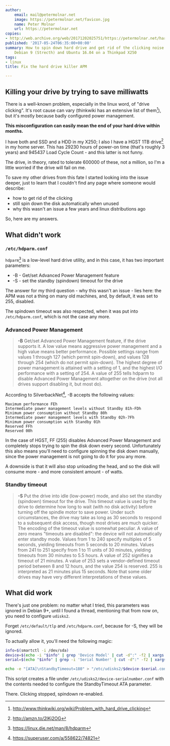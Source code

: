 ```yaml
---
author:
    email: mail@petermolnar.net
    image: https://petermolnar.net/favicon.jpg
    name: Peter Molnar
    url: https://petermolnar.net
copies:
- http://web.archive.org/web/20171202025751/https://petermolnar.net/hard-drive-spindown-clicking-noise/
published: '2017-05-24T06:35:00+00:00'
summary: How to spin down hard drive and get rid of the clicking noise in
    Debian 9 (Strecth) and Ubuntu 16.04 on a Thinkpad X250
tags:
- linux
title: Fix the hard drive killer APM

---
```


## Killing your drive by trying to save milliwatts

There is a well-known problem, especially in the linux word, of "drive
clicking". It's root cause can vary (thinkwiki has an extensive list of
them[^1]), but it's mostly because badly configured power management.

**This misconfiguration can easily mean the end of your hard drive
within months.**

I have both and SSD and a HDD in my X250; I also I have a HGST 1TB
drive[^2] in my home server. This has 29230 hours of power-on time
(that's roughly 3 years) and 945437 Load Cycle Count - and this latter
is not funny.

The drive, in theory, rated to tolerate 600000 of these, not a million,
so I'm a little worried if the drive will fail on me.

To save my other drives from this fate I started looking into the issue
deeper, just to learn that I couldn't find any page where someone would
describe:

-   how to get rid of the clicking
-   still spin down the disk automatically when unused
-   why this wasn't an issue a few years and linux distributions ago

So, here are my answers.

## What didn't work

### `/etc/hdparm.conf`

`hdparm`[^3] is a low-level hard drive utility, and in this case, it has
two important parameters:

-   -B - Get/set Advanced Power Management feature
-   -S - set the standby (spindown) timeout for the drive

The answer for my third question - why this wasn't an issue - lies here:
the APM was not a thing on many old machines, and, by default, it was
set to 255, disabled.

The spindown timeout was also respected, when it was put into
`/etc/hdparm.conf`, which is not the case any more.

### Advanced Power Management

> **-B** Get/set Advanced Power Management feature, if the drive
> supports it. A low value means aggressive power management and a high
> value means better performance. Possible settings range from values 1
> through 127 (which permit spin-down), and values 128 through 254
> (which do not permit spin-down). The highest degree of power
> management is attained with a setting of 1, and the highest I/O
> performance with a setting of 254. A value of 255 tells hdparm to
> disable Advanced Power Management altogether on the drive (not all
> drives support disabling it, but most do).

According to SilverbackNet[^4], -B accepts the following values:

    Maximum performance FEh
    Intermediate power management levels without Standby 81h-FDh
    Minimum power consumption without Standby 80h
    Intermediate power management levels with Standby 02h-7Fh
    Minimum power consumption with Standby 01h
    Reserved FFh
    Reserved 00h

In the case of HGST, FF (255) disables Advanced Power Management and
completely stops trying to spin the disk down every second.
Unfortunately this also means you'll need to configure spinning the disk
down manually, since the power management is not going to do it for you
any more.

A downside is that it will also stop unloading the head, and so the disk
will consume more - and more consistent amount - of watts.

### Standby timeout

> **-S** Put the drive into idle (low-power) mode, and also set the
> standby (spindown) timeout for the drive. This timeout value is used
> by the drive to determine how long to wait (with no disk activity)
> before turning off the spindle motor to save power. Under such
> circumstances, the drive may take as long as 30 seconds to respond to
> a subsequent disk access, though most drives are much quicker. The
> encoding of the timeout value is somewhat peculiar. A value of zero
> means "timeouts are disabled": the device will not automatically enter
> standby mode. Values from 1 to 240 specify multiples of 5 seconds,
> yielding timeouts from 5 seconds to 20 minutes. Values from 241 to 251
> specify from 1 to 11 units of 30 minutes, yielding timeouts from 30
> minutes to 5.5 hours. A value of 252 signifies a timeout of 21
> minutes. A value of 253 sets a vendor-defined timeout period between 8
> and 12 hours, and the value 254 is reserved. 255 is interpreted as 21
> minutes plus 15 seconds. Note that some older drives may have very
> different interpretations of these values.

## What did work

There's just one problem: no matter what I tried, this parameters was
ignored in Debian 9+, until I found a thread, mentioning that from now
on, you need to configure `udisks2`.

Forget `/etc/default/tlp` and `/etc/hdparm.conf`, because for -S, they
will be ignored.

To actually allow it, you'll need the following magic:

```bash
info=$(smartctl -i /dev/sda)
device=$(echo -i "$info" | grep 'Device Model' | cut -d":" -f2 | xargs | sed 's/ /-/m')
serial=$(echo "$info" | grep -i 'Serial Number' | cut -d":" -f2 | xargs | sed 's/ /-/m')

echo -e "[ATA]\nStandbyTimeout=180" > "/etc/udisks2/$device-$serial.conf"
```

This script creates a file under `/etc/udisks2/device-serialnumber.conf`
with the contents needed to configure the StandbyTimeout ATA parameter.

There. Clicking stopped, spindown re-enabled.

[^1]: <http://www.thinkwiki.org/wiki/Problem_with_hard_drive_clicking>

[^2]: <http://amzn.to/2lKj2OG>

[^3]: <https://linux.die.net/man/8/hdparm>

[^4]: <https://superuser.com/a/558622/74821>